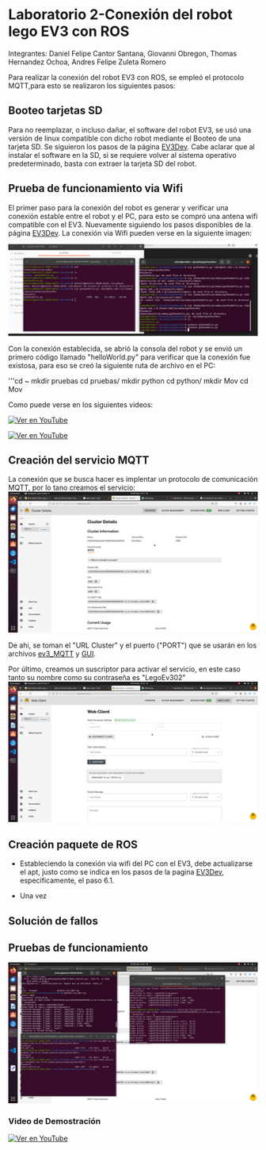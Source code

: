 # Laboratorio 2-Conexión del robot lego EV3 con ROS

Integrantes: Daniel Felipe Cantor Santana, Giovanni Obregon, Thomas Hernandez Ochoa, Andres Felipe Zuleta Romero

Para realizar la conexión del robot EV3 con ROS, se empleó el protocolo MQTT,para esto se realizaron los siguientes pasos:

## Booteo tarjetas SD
Para no reemplazar, o incluso dañar, el software del robot EV3, se usó una versión de linux compatible con dicho robot mediante el Booteo de una tarjeta SD. Se siguieron los pasos de la página [EV3Dev](https://www.ev3dev.org). Cabe aclarar que al instalar el software en la SD, si se requiere volver al sistema operativo predeterminado, basta con extraer la tarjeta SD del robot.

## Prueba de funcionamiento via Wifi
El primer paso para la conexión del robot es generar y verificar una conexión estable entre el robot y el PC, para esto se compró una antena wifi compatible con el EV3. Nuevamente siguiendo los pasos  disponibles de la página [EV3Dev](https://www.ev3dev.org). La conexión via Wifi pueden verse en la siguiente imagen:


![imagen](https://github.com/FRM-2024-1S-Grupo-2/Laboratorio-2-EV3/blob/main/Imagenes/Prueba_Wifi.jpg)


Con la conexión establecida, se abrió la consola del robot y se envió un primero código llamado "helloWorld.py" para verificar que la conexión fue existosa, para eso se creó la siguiente ruta de archivo en el PC:

'''cd ~
mkdir pruebas
cd pruebas/
mkdir python
cd python/
mkdir Mov
cd Mov


Como puede verse en los siguientes videos:

[![Ver en YouTube](https://img.youtube.com/vi/cxmfSaQ0z-0/maxresdefault.jpg)](https://www.youtube.com/watch?v=cxmfSaQ0z-0)

[![Ver en YouTube](https://img.youtube.com/vi/uahnYYg7ls/maxresdefault.jpg)](https://www.youtube.com/watch?v=uahnYYg7ls)


## Creación del servicio MQTT

La conexión que se busca hacer es implentar un protocolo de comunicación MQTT, por lo tano creamos el servicio:
![imagen](https://github.com/FRM-2024-1S-Grupo-2/Laboratorio-2-EV3/blob/main/Imagenes/Servicio_MQTT.png)

De ahi, se toman el "URL Cluster" y el puerto ("PORT") que se usarán en los archivos [ev3_MQTT](https://github.com/FRM-2024-1S-Grupo-2/Laboratorio-2-EV3/blob/main/Codigos/Archivos_EV3/ev3_MQTT.py) y [GUI](https://github.com/FRM-2024-1S-Grupo-2/Laboratorio-2-EV3/blob/main/Codigos/ArchivosPC/GIU_Control.py).

Por último, creamos un suscriptor para activar el servicio,  en este caso tanto su nombre como su contraseña es "LegoEv302"
![imagen](https://github.com/FRM-2024-1S-Grupo-2/Laboratorio-2-EV3/blob/main/Imagenes/Suscriptor_MQTT.png)

## Creación paquete de ROS
- Estableciendo la conexión via wifi del PC con el EV3, debe actualizarse el apt, justo como se indica en los pasos de 
la pagina [EV3Dev](https://www.ev3dev.org), especificamente, el paso 6.1.

- Una vez 


## Solución de fallos

## Pruebas de funcionamiento

![imagen](https://github.com/FRM-2024-1S-Grupo-2/Laboratorio-2-EV3/blob/main/Imagenes/Ejecucion_en_ROS.png)

### Video de Demostración

[![Ver en YouTube](https://img.youtube.com/vi/jtdHT5IY994/maxresdefault.jpg)](https://www.youtube.com/watch?v=jtdHT5IY994)


